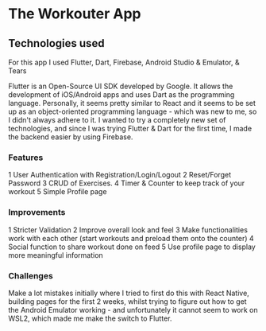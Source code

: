 # The Workouter App 

## Technologies used
For this app I used Flutter, Dart, Firebase, Android Studio & Emulator, & Tears

Flutter is an Open-Source UI SDK developed by Google. It allows the development of iOS/Android apps and uses Dart as the programming language. Personally, it seems pretty similar to React and it seems to be set up as an object-oriented programming language - which was new to me, so I didn't always adhere to it. I wanted to try a completely new set of technologies, and since I was trying Flutter & Dart for the first time, I made the backend easier by using Firebase.

### Features
1 User Authentication with Registration/Login/Logout
2 Reset/Forget Password
3 CRUD of Exercises.
4 Timer & Counter to keep track of your workout
5 Simple Profile page

### Improvements
1 Stricter Validation
2 Improve overall look and feel
3 Make functionalities work with each other (start workouts and preload them onto the counter)
4 Social function to share workout done on feed
5 Use profile page to display more meaningful information

### Challenges
Make a lot mistakes initially where I tried to first do this with React Native, building pages for the first 2 weeks, whilst trying to figure out how to get the Android Emulator working - and unfortunately it cannot seem to work on WSL2, which made me make the switch to Flutter.
